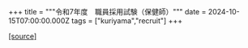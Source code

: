 +++
title = """令和7年度　職員採用試験（保健師）"""
date = 2024-10-15T07:00:00.000Z
tags = ["kuriyama","recruit"]
+++


[[source]](https://www.town.kuriyama.hokkaido.jp/site/saiyou/29140.html)
